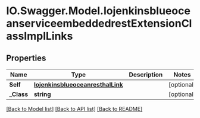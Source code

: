 # IO.Swagger.Model.IojenkinsblueoceanserviceembeddedrestExtensionClassImplLinks
## Properties

Name | Type | Description | Notes
------------ | ------------- | ------------- | -------------
**Self** | [**IojenkinsblueoceanresthalLink**](IojenkinsblueoceanresthalLink.md) |  | [optional] 
**_Class** | **string** |  | [optional] 

[[Back to Model list]](../README.md#documentation-for-models) [[Back to API list]](../README.md#documentation-for-api-endpoints) [[Back to README]](../README.md)

